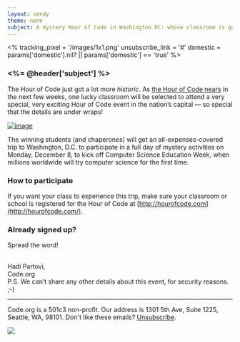 ```yaml
---
layout: sendy
theme: none
subject: A mystery Hour of Code in Washington DC: whose classroom is going?
---
```


<%
  tracking_pixel = '/images/1x1.png'
  unsubscribe_link = '#'
  domestic = params['domestic'].nil? || params['domestic'] == 'true'
%>

### <%= @header['subject'] %>

The Hour of Code just got a lot more *historic*. As [the Hour of Code nears](http://hourofcode.com) in the next few weeks, one lucky classroom will be selected to attend a very special, very exciting Hour of Code event in the nation’s capital — so special that the details are under wraps!

[![image](/images/fit-400/hoc-dc.png)](http://codeorg.tumblr.com/post/102312733238/dc)

The winning students (and chaperones) will get an all-expenses-covered trip to Washington, D.C. to participate in a full day of mystery activities on Monday, December 8, to kick off Computer Science Education Week, when millions worldwide will try computer science for the first time.

### How to participate
If you want your class to experience this trip, make sure your classroom or school is registered for the  Hour of Code at [http://hourofcode.com](http://hourofcode.com/).

### Already signed up?
Spread the word!

<br/>
Hadi Partovi,<br/>
Code.org

<br/>
P.S. We can’t share any other details about this event, for security reasons. ;-)

<hr>

Code.org is a 501c3 non-profit. Our address is 1301 5th Ave, Suite 1225, Seattle, WA, 98101. Don't like these emails? [Unsubscribe](<%= unsubscribe_link %>).

![](<%= tracking_pixel %>)